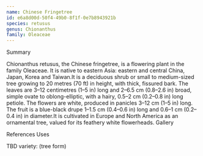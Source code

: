 ```yaml
---
name: Chinese Fringetree
id: e6a8d00d-50f4-49b0-8f1f-0e7b8943921b
species: retusus
genus: Chionanthus
family: Oleaceae
---
```

Summary



Chionanthus retusus, the Chinese fringetree, is a flowering plant in the family Oleaceae. It is native to eastern Asia: eastern and central China, Japan, Korea and Taiwan.It is a deciduous shrub or small to medium-sized tree growing to 20 metres (70 ft) in height, with thick, fissured bark. The leaves are 3–12 centimetres (1–5 in) long and 2–6.5 cm (0.8–2.6 in) broad, simple ovate to oblong-elliptic, with a hairy, 0.5–2 cm (0.2–0.8 in) long petiole. The flowers are white, produced in panicles 3–12 cm (1–5 in) long. The fruit is a blue-black drupe 1–1.5 cm (0.4–0.6 in) long and 0.6–1 cm (0.2–0.4 in) in diameter.It is cultivated in Europe and North America as an ornamental tree, valued for its feathery white flowerheads.
Gallery




References
Uses

TBD
variety:  (tree form)